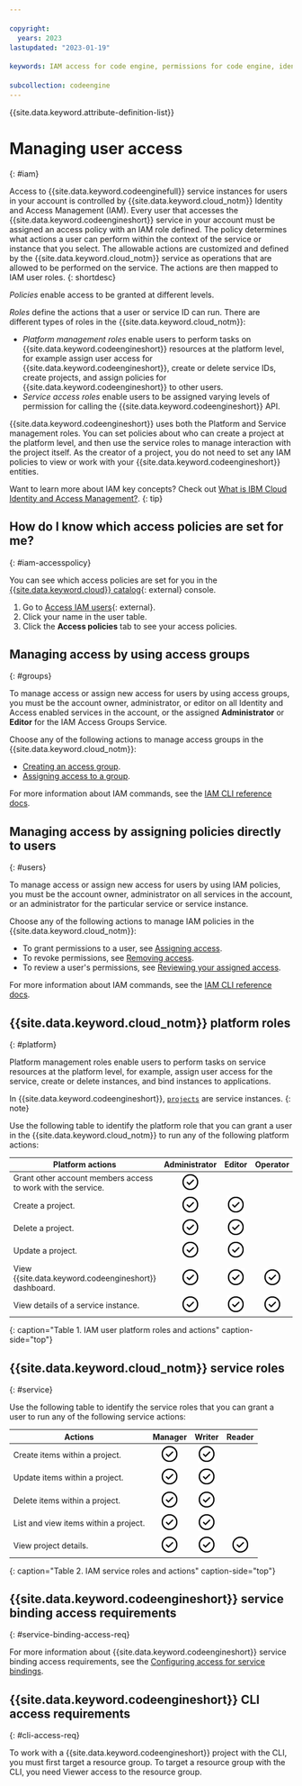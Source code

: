 ```yaml
---

copyright:
  years: 2023
lastupdated: "2023-01-19"

keywords: IAM access for code engine, permissions for code engine, identity and access management for code engine, roles for code engine, actions for code engine, assigning access for code engine, user access, access, platform roles, service roles

subcollection: codeengine
---
```


{{site.data.keyword.attribute-definition-list}}

# Managing user access
{: #iam}

Access to {{site.data.keyword.codeenginefull}} service instances for users in your account is controlled by {{site.data.keyword.cloud_notm}} Identity and Access Management (IAM). Every user that accesses the {{site.data.keyword.codeengineshort}} service in your account must be assigned an access policy with an IAM role defined. The policy determines what actions a user can perform within the context of the service or instance that you select. The allowable actions are customized and defined by the {{site.data.keyword.cloud_notm}} service as operations that are allowed to be performed on the service. The actions are then mapped to IAM user roles. 
{: shortdesc}

*Policies* enable access to be granted at different levels.

*Roles* define the actions that a user or service ID can run. There are different types of roles in the {{site.data.keyword.cloud_notm}}:

* *Platform management roles* enable users to perform tasks on {{site.data.keyword.codeengineshort}} resources at the platform level, for example assign user access for {{site.data.keyword.codeengineshort}}, create or delete service IDs, create projects, and assign policies for {{site.data.keyword.codeengineshort}} to other users.
* *Service access roles* enable users to be assigned varying levels of permission for calling the {{site.data.keyword.codeengineshort}} API.

{{site.data.keyword.codeengineshort}} uses both the Platform and Service management roles. You can set policies about who can create a project at the platform level, and then use the service roles to manage interaction with the project itself. As the creator of a project, you do not need to set any IAM policies to view or work with your {{site.data.keyword.codeengineshort}} entities.

Want to learn more about IAM key concepts? Check out [What is IBM Cloud Identity and Access Management?](/docs/account?topic=account-iamoverview).
{: tip}

## How do I know which access policies are set for me?
{: #iam-accesspolicy}

You can see which access policies are set for you in the [{{site.data.keyword.cloud}} catalog](https://cloud.ibm.com/catalog){: external} console.

1. Go to [Access IAM users](https://cloud.ibm.com/iam/users){: external}.
2. Click your name in the user table.
3. Click the **Access policies** tab to see your access policies.

## Managing access by using access groups
{: #groups}

To manage access or assign new access for users by using access groups, you must be the account owner, administrator, or editor on all Identity and Access enabled services in the account, or the assigned **Administrator** or **Editor** for the IAM Access Groups Service. 

Choose any of the following actions to manage access groups in the {{site.data.keyword.cloud_notm}}:

* [Creating an access group](/docs/account?topic=account-groups#create_ag).
* [Assigning access to a group](/docs/account?topic=account-groups#access_ag).

For more information about IAM commands, see the [IAM CLI reference docs](/docs/account?topic=cli-ibmcloud_commands_iam).

## Managing access by assigning policies directly to users
{: #users}

To manage access or assign new access for users by using IAM policies, you must be the account owner, administrator on all services in the account, or an administrator for the particular service or service instance. 

Choose any of the following actions to manage IAM policies in the {{site.data.keyword.cloud_notm}}:

* To grant permissions to a user, see [Assigning access](/docs/account?topic=account-assign-access-resources#assign-new-access).
* To revoke permissions, see [Removing access](/docs/account?topic=account-assign-access-resources#removing-access-console).
* To review a user's permissions, see [Reviewing your assigned access](/docs/account?topic=account-assign-access-resources#review-your-access-console).

For more information about IAM commands, see the [IAM CLI reference docs](/docs/account?topic=cli-ibmcloud_commands_iam).

## {{site.data.keyword.cloud_notm}} platform roles
{: #platform}

Platform management roles enable users to perform tasks on service resources at the platform level, for example, assign user access for the service, create or delete instances, and bind instances to applications.

In {{site.data.keyword.codeengineshort}}, [`projects`](/docs/codeengine?topic=codeengine-manage-project) are service instances. 
{: note}

Use the following table to identify the platform role that you can grant a user in the {{site.data.keyword.cloud_notm}} to run any of the following platform actions:


| Platform actions   | Administrator   | Editor | Operator | Viewer  |
|--------------------------|:--------------------------:|:-------:|:--------:|:------:|
| Grant other account members access to work with the service. | ![Checkmark icon.](images/confirm.png "Feature available") |         |          |        |
| Create a project.                                           | ![Checkmark icon.](images/confirm.png "Feature available") | ![Checkmark icon.](images/confirm.png "Feature available") |      |      |
| Delete a project.                                              | ![Checkmark icon.](images/confirm.png "Feature available") | ![Checkmark icon.](images/confirm.png "Feature available")    |        |      |
| Update a project.                                               | ![Checkmark icon.](images/confirm.png "Feature available")  | ![Checkmark icon.](images/confirm.png "Feature available")    |        |      |
| View {{site.data.keyword.codeengineshort}} dashboard.  | ![Checkmark icon.](images/confirm.png "Feature available")  | ![Checkmark icon.](images/confirm.png "Feature available")    | ![Checkmark icon.](images/confirm.png "Feature available")      |        |
| View details of a service instance.                                      | ![Checkmark icon.](images/confirm.png "Feature available")  | ![Checkmark icon.](images/confirm.png "Feature available")    | ![Checkmark icon.](images/confirm.png "Feature available")      | ![Checkmark icon.](images/confirm.png "Feature available")    |
{: caption="Table 1. IAM user platform roles and actions" caption-side="top"}


## {{site.data.keyword.cloud_notm}} service roles
{: #service}

Use the following table to identify the service roles that you can grant a user to run any of the following service actions:

| Actions                                                          | Manager                                    | Writer                 | Reader |
|-------------------------------------------------------------------------|:-------------------------------------------------:|:-----------------------------------:|:------:|
| Create items within a project.                       | ![Checkmark icon.](images/confirm.png "Feature available") | ![Checkmark icon.](images/confirm.png "Feature available")                    |    |
| Update items within a project.                                                | ![Checkmark icon.](images/confirm.png "Feature available")      | ![Checkmark icon.](images/confirm.png "Feature available")                    |    |
| Delete items within a project.                                          | ![Checkmark icon.](images/confirm.png "Feature available")      | ![Checkmark icon.](images/confirm.png "Feature available")                    |    |
| List and view items within a project.                                      | ![Checkmark icon.](images/confirm.png "Feature available")      | ![Checkmark icon.](images/confirm.png "Feature available")                    |     |
| View project details.                                         | ![Checkmark icon.](images/confirm.png "Feature available")      | ![Checkmark icon.](images/confirm.png "Feature available")                    | ![Checkmark icon.](images/confirm.png "Feature available")    |
{: caption="Table 2. IAM service roles and actions" caption-side="top"}

## {{site.data.keyword.codeengineshort}} service binding access requirements
{: #service-binding-access-req}

For more information about {{site.data.keyword.codeengineshort}} service binding access requirements, see the [Configuring access for service bindings](/docs/codeengine?topic=codeengine-configure-bindaccess}).

## {{site.data.keyword.codeengineshort}} CLI access requirements
{: #cli-access-req}

To work with a {{site.data.keyword.codeengineshort}} project with the CLI, you must first target a resource group. To target a resource group with the CLI, you need Viewer access to the resource group.


